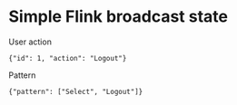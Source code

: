 # Simple Flink broadcast state

User action
```
{"id": 1, "action": "Logout"}
```

Pattern
```
{"pattern": ["Select", "Logout"]}
```